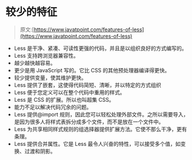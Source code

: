 # 较少的特征

> 原文:[https://www.javatpoint.com/features-of-less](https://www.javatpoint.com/features-of-less)

*   Less 是干净、紧凑、可读性更强的代码，并且是以组织良好的方式编写的。
*   Less 支持跨浏览器兼容性。
*   越少越快越容易。
*   更少是用 JavaScript 写的。它比 CSS 的其他预处理器编译得更快。
*   较少提供变量，使其维护更快。
*   Less 提供了嵌套，这使得代码简短、清晰，并以特定的方式组织
*   Less 便于您定义可以在整个代码中重用的样式。
*   Less 是 CSS 的扩展。所以也叫超集 CSS。
*   能力不足以解决代码冗余的问题。
*   Less 提供@import 规则，因此您可以轻松处理外部文件。之所以需要导入，是因为很多人将样式表拆分成多个文件，而不是放在一个文件中。
*   Less 为共享相同样式规则的组选择器提供扩展方法。它使不那么干净，更有条理。
*   Less 提供合并属性。它是 Less 最令人兴奋的特性，可以接受多个值，如变换、过渡和阴影。